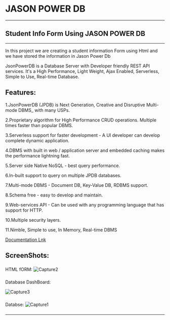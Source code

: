 # JASON POWER DB

---
## Student Info Form Using JASON POWER DB

---
In this project we are creating a student information Form using Html and  we have stored the information in Jason Power Db

JsonPowerDB is a Database Server with Developer friendly REST API services. It's a High Performance, Light Weight, Ajax Enabled, Serverless, Simple to Use, Real-time Database.
###
## Features:

1.JsonPowerDB (JPDB) is Next Generation, Creative and Disruptive Multi-mode DBMS_ with many USPs.

2.Proprietary algorithm for High Performance CRUD operations. Multiple times faster than popular DBMS.

3.Serverless support for faster development - A UI developer can develop complete dynamic application.

4.DBMS with built in web / application server and embedded caching makes the performance lightning fast.

5.Server side Native NoSQL - best query performance.

6.In-built support to query on multiple JPDB databases.

7.Multi-mode DBMS - Document DB, Key-Value DB, RDBMS support.

8.Schema free - easy to develop and maintain.

9.Web-services API - Can be used with any programming language that has support for HTTP.

10.Multiple security layers.

11.Nimble, Simple to use, In Memory, Real-time DBMS

[Documentation Lnk](http://login2explore.com/jpdb/index.html)

###
## ScreenShots:
###
HTML fORM:
![Capture2](https://user-images.githubusercontent.com/56505652/106238827-90f2a600-6227-11eb-9fad-c39070cd690a.PNG)
###

Database DashBoard:

![Capture3](https://user-images.githubusercontent.com/56505652/106237541-0c9f2380-6225-11eb-9049-b969878af3a3.PNG)
###

Databse:
![Capture1](https://user-images.githubusercontent.com/56505652/106237530-0a3cc980-6225-11eb-8774-9fd7fdc5f162.PNG)
###
---




